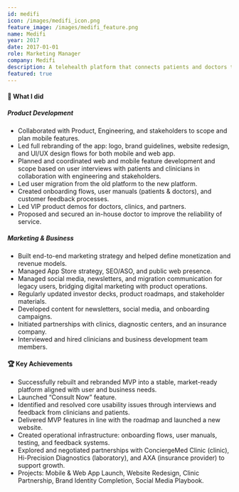 ```yaml
---
id: medifi
icon: /images/medifi_icon.png
feature_image: /images/medifi_feature.png
name: Medifi
year: 2017
date: 2017-01-01
role: Marketing Manager
company: Medifi
description: A telehealth platform that connects patients and doctors through web and mobile consults.
featured: true
---
```


#### 🔧 What I did

##### Product Development

- Collaborated with Product, Engineering, and stakeholders to scope and plan mobile features.
- Led full rebranding of the app: logo, brand guidelines, website redesign, and UI/UX design flows for both mobile and web app.
- Planned and coordinated web and mobile feature development and scope based on user interviews with patients and clinicians in collaboration with engineering and stakeholders.
- Led user migration from the old platform to the new platform.
- Created onboarding flows, user manuals (patients & doctors), and customer feedback processes.
- Led VIP product demos for doctors, clinics, and partners.
- Proposed and secured an in-house doctor to improve the reliability of service.

##### Marketing & Business

- Built end-to-end marketing strategy and helped define monetization and revenue models.
- Managed App Store strategy, SEO/ASO, and public web presence.
- Managed social media, newsletters, and migration communication for legacy users, bridging digital marketing with product operations.
- Regularly updated investor decks, product roadmaps, and stakeholder materials.
- Developed content for newsletters, social media, and onboarding campaigns.
- Initiated partnerships with clinics, diagnostic centers, and an insurance company.
- Interviewed and hired clinicians and business development team members.

#### 🏆 Key Achievements

- Successfully rebuilt and rebranded MVP into a stable, market-ready platform aligned with user and business needs.
- Launched “Consult Now” feature.
- Identified and resolved core usability issues through interviews and feedback from clinicians and patients.
- Delivered MVP features in line with the roadmap and launched a new website.
- Created operational infrastructure: onboarding flows, user manuals, testing, and feedback systems.
- Explored and negotiated partnerships with ConciergeMed Clinic (clinic), Hi-Precision Diagnostics (laboratory), and AXA (insurance provider) to support growth.
- Projects: Mobile & Web App Launch, Website Redesign, Clinic Partnership, Brand Identity Completion, Social Media Playbook.